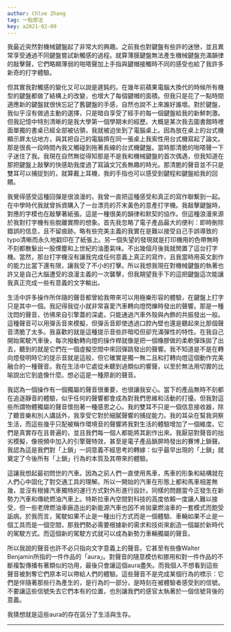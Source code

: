 ```yaml
---
author: Chloe Zhang
tag: 一點想法
key: a2021-02-09
---
```


我最近突然對機械鍵盤起了非常大的興趣。之前我也對鍵盤有些許的迷戀，並且異常享受通過不同鍵盤嘗試新觸感的過程。就算薄膜鍵盤無法產生機械鍵盤充滿韻律的敲擊聲，它們略顯薄弱的啪嗒聲加上手指與鍵帽接觸時不同的感受也給了我許多新奇的打字體驗。

但其實我對觸感的變化又可以說是遲鈍的。在幾年前蘋果電腦大換代的時候所有機型的鍵盤都做了結構上的改變，也增大了每個鍵帽的面積。但我只是花了一點時間適應新的鍵盤就很快忘記了舊鍵盤的手感，自然也說不上來誰好誰壞。對於鍵盤，我似乎沒有做過主動的選擇，只是暗自享受了經手的每一個鍵盤給我的新鮮刺激。但我記憶中特別清晰的是我大學第一個學期末的經歷。大概是某次我去圖書館時裡面單獨的書桌已經全部被佔領，我就被迫坐到了電腦桌上。因為放在桌上的台式機顯示屏太佔地方，與其把自己的電腦擠在同一張桌上我索性用台式機寫起了論文。那是很長一段時間內我又觸碰到拖著長線的台式機鍵盤。當時那清脆的啪嗒聲一下子迷住了我。我現在自然無從得知那是不是我和機械鍵盤的首次偶遇，但我知道在那把鍵盤上敲擊的快感助我度過了寫論文冗長無趣的時光。那清脆的聲音並不只是雙耳可以捕捉到的，就算戴上耳機，我的手指也可以感受到鍵程和鍵盤給我的回饋。

我覺得感受這種回彈是很浪漫的，我曾一直把這種感受和真正的寫作聯繫到一起。在中學時代我就曾拆資購入了一台漂亮的芥末黃色的意產打字機。我敲擊鍵盤時，對應的字模也在敲擊著紙張。這是一種很美的韻律和默契的協作。但這種浪漫來源於我對打字機有些脫離實際的想象。首先我忽略了電子產品最大的便利：即時刪除錯誤的信息，且不留痕跡。略有些完美主義的我實在是難以接受自己手誤導致的typo清晰而永久地戳印在了紙張上。另一個失望的發現就是打印機用的色帶無時不刻都散髮出一股煙塵和上世紀的油墨氣味。不出幾個月後我就閒置了這台打字機。當然，那台打字機沒有讓我完成任何意義上真正的寫作，且我當時用英文創作的能力比當下還有限，讓我受了不小的打擊。所以我想我現在對機械鍵盤的執著也許又是自己大腦遭受的浪漫主義的一次襲擊，但我期望我手下的這把鍵盤這次能讓我真正完成一些有意義的文字輸出。

生活中許多操作所伴隨的聲音都曾給我帶來可以用極樂形容的體驗，在鍵盤上打字只是其中一個。我記得我從小就非常喜愛汽車轉向燈閃爍時發出的聲響。那是一種沈悶的聲音，彷彿來自引擎蓋的深處，只能通過汽車外殼與內飾的共振發出一般。這種聲音可以用彈舌音來模擬，但彈舌音即使透過口腔內壁也還是聽起來比那個聲音清脆了太多。我喜歡的就是這種提示音些許暗啞但卻充滿彈性的特性。在我自己開始駕駛汽車後，每次撥動轉向燈的操作桿就像是把一個橡膠做的柔軟彈珠拋了出去，聽到的就是它們在一個虛擬空間中來回彈跳發出的聲響。我不知道是不是在轉向燈發明時它的提示音就是這般，但它確實是獨一無二且和打轉向燈這個動作完美融合的一種聲音。我在生活中它處從未聽到過類似的響聲，以至於無法用切實的比喻說出它到底像什麼。想必這是一種原創的聲音。

我認為一個操作有一個獨屬的聲音很重要，也很讓我安心。當下的產品無時不刻都在追逐靜音的體驗，似乎任何的聲響都會成為對我們思維和活動的打擾。但我對這些所謂物體獨屬的聲音懷抱著一種感恩之心。我的雙耳不只是一個信息接收器，除了聽音樂和別人講話外，我享受它對於細膩聲響的捕捉能力。我的耳朵在幫我洞察生活，而這些幾乎只配被稱作環境音的聲響將我對生活的體驗增加了一個維度。它們是真實存在且普遍的，並且我們每一個人都能將其創作出來。我厭惡對聲音的拙劣模擬，像視頻中加入的引擎聲特效，甚至是電子產品鎖屏時發出的賽博上鎖聲。我認為這是我們對「上鎖」一詞意義不經思考的轉嫁：似乎最早出現的「上鎖」就奠定了今後所有「上鎖」行為的本質及其帶來的體驗。

這讓我想起最初問世的汽車。因為之前人們一直使用馬車，馬車的形象和結構就在人們心中固化了對交通工具的理解。所以一開始的汽車在形態上都和馬車相差無幾，並沒有根據汽車獨特的運行方式對外形進行設計。同樣的問題當今正發生在新勢力汽車和傳統燃油汽車上。特斯拉車內空間對科技的高度依賴一度讓人難以接受，但一些老牌燃油車廠造出的新能源汽車也因不肯拋棄燃油車的一套模式而飽受詬病。於我而言，駕駛如果不止是一種出行方式而是一個體驗、車輛如果不止是一個工具而是一個空間，那我們勢必需要根據新的需求和技術來創造一個屬於新時代的駕駛方式。而這個新的駕駛方式就可以成為新勢力車輛獨屬的聲音。

所以我說的聲音也許不必只指向文字意義上的聲音。它甚至有些像Walter Benjamin所指的一件作品的「aura」。對聲音的隨意模仿和挪用和對一件作品的不斷複製傳播有著類似的功用，最後只會讓這個aura盡失。而我個人不想看到這些聲音被剝奪它們原本可以帶給人們的體驗。這些聲音不是完成某個行為的標示：它們是伴隨著那些行為產生的，是行為的一部分，是時刻在被體驗者感受到的信號。不要讓這些信號失去它們本有的位置，也別讓我們的感官太執著於一個信號背後的意義。

我猜想就是這些aura的存在區分了生活與生存。

---
